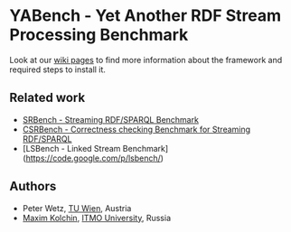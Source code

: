 # YABench - Yet Another RDF Stream Processing Benchmark

Look at our [wiki pages](https://github.com/YABench/yabench/wiki) to find more information about the framework and required steps to install it.

## Related work
* [SRBench - Streaming RDF/SPARQL Benchmark](http://www.w3.org/wiki/SRBench)
* [CSRBench - Correctness checking Benchmark for Streaming RDF/SPARQL](http://www.w3.org/wiki/CSRBench)
* [LSBench - Linked Stream Benchmark] (https://code.google.com/p/lsbench/)

## Authors
* Peter Wetz, [TU Wien](http://www.tuwien.ac.at/), Austria
* [Maxim Kolchin](http://kolchinmax.ru), [ITMO University](http://en.ifmo.ru/), Russia
